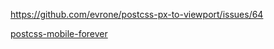 
https://github.com/evrone/postcss-px-to-viewport/issues/64

[postcss-mobile-forever](https://github.com/wswmsword/postcss-mobile-forever/issues)

